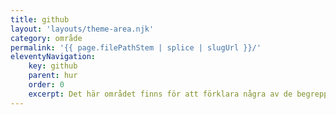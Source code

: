 ```yaml
---
title: github
layout: 'layouts/theme-area.njk'
category: område
permalink: '{{ page.filePathStem | splice | slugUrl }}/'
eleventyNavigation:
    key: github
    parent: hur
    order: 0
    excerpt: Det här området finns för att förklara några av de begrepp och program som du kommer att använda.
---
```




